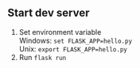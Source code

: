 ## Start dev server
1. Set environment variable  
Windows: `set FLASK_APP=hello.py`  
Unix: `export FLASK_APP=hello.py`
1. Run `flask run`